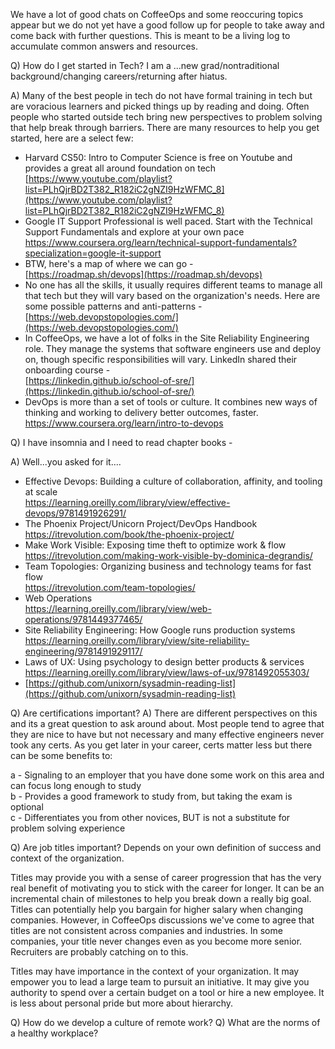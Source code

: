 We have a lot of good chats on CoffeeOps and some reoccuring topics appear but we do not yet have a good follow up for people to take away and come back with further questions.  This is meant to be a living log to accumulate common answers and resources.


Q) How do I get started in Tech? I am a ...new grad/nontraditional background/changing careers/returning after hiatus.

A) Many of the best people in tech do not have formal training in tech but are voracious learners and picked things up by reading and doing. Often people who started outside tech bring new perspectives to problem solving that help break through barriers. There are many resources to help you get started, here are a select few:

- Harvard CS50: Intro to Computer Science is free on Youtube and provides a great all around foundation on tech <br>
  [https://www.youtube.com/playlist?list=PLhQjrBD2T382_R182iC2gNZI9HzWFMC_8](https://www.youtube.com/playlist?list=PLhQjrBD2T382_R182iC2gNZI9HzWFMC_8)
- Google IT Support Professional is well paced.  Start with the Technical Support Fundamentals and explore at your own pace <br>
   https://www.coursera.org/learn/technical-support-fundamentals?specialization=google-it-support 
- BTW, here's a map of where we can go - <br>
   [https://roadmap.sh/devops](https://roadmap.sh/devops)  
- No one has all the skills, it usually requires different teams to manage all that tech but they will vary based on the organization's needs.  Here are some possible patterns and anti-patterns - <br>
   [https://web.devopstopologies.com/](https://web.devopstopologies.com/)  
- In CoffeeOps, we have a lot of folks in the Site Reliability Engineering role.  They manage the systems that software engineers use and deploy on, though specific responsibilities will vary.  LinkedIn shared their onboarding course - <br>
   [https://linkedin.github.io/school-of-sre/](https://linkedin.github.io/school-of-sre/)  
-  DevOps is more than a set of tools or culture.  It combines new ways of thinking and working to delivery better outcomes, faster. <br>
   https://www.coursera.org/learn/intro-to-devops 
   
   
Q) I have insomnia and I need to read chapter books -

A) Well...you asked for it....
- Effective Devops: Building a culture of collaboration, affinity, and tooling at scale <br>
   https://learning.oreilly.com/library/view/effective-devops/9781491926291/
- The Phoenix Project/Unicorn Project/DevOps Handbook <br>
   https://itrevolution.com/book/the-phoenix-project/
- Make Work Visible: Exposing time theft to optimize work & flow <br>
   https://itrevolution.com/making-work-visible-by-dominica-degrandis/
- Team Topologies: Organizing business and technology teams for fast flow <br>
   https://itrevolution.com/team-topologies/
- Web Operations <br>
   https://learning.oreilly.com/library/view/web-operations/9781449377465/
- Site Reliability Engineering: How Google runs production systems <br>
   https://learning.oreilly.com/library/view/site-reliability-engineering/9781491929117/
- Laws of UX: Using psychology to design better products & services <br>
   https://learning.oreilly.com/library/view/laws-of-ux/9781492055303/
- [https://github.com/unixorn/sysadmin-reading-list](https://github.com/unixorn/sysadmin-reading-list)  

Q) Are certifications important? 
A) There are different perspectives on this and its a great question to ask around about.  Most people tend to agree that they are nice to have but not necessary and many effective engineers never took any certs.  As you get later in your career, certs matter less but there can be some benefits to: <br>

a - Signaling to an employer that you have done some work on this area and can focus long enough to study  <br>
b - Provides a good framework to study from, but taking the exam is optional  <br>
c - Differentiates you from other novices, BUT is not a substitute for problem solving experience <br>

Q) Are job titles important? Depends on your own definition of success and context of the organization.

Titles may provide you with a sense of career progression that has the very real benefit of motivating you to stick with the career for longer. It can be an incremental chain of milestones to help you break down a really big goal. Titles can potentially help you bargain for higher salary when changing companies. However, in CoffeeOps discussions we've come to agree that titles are not consistent across companies and industries. In some companies, your title never changes even as you become more senior. Recruiters are probably catching on to this.

Titles may have importance in the context of your organization. It may empower you to lead a large team to pursuit an initiative. It may give you authority to spend over a certain budget on a tool or hire a new employee. It is less about personal pride but more about hierarchy.

Q) How do we develop a culture of remote work?
Q) What are the norms of a healthy workplace?

